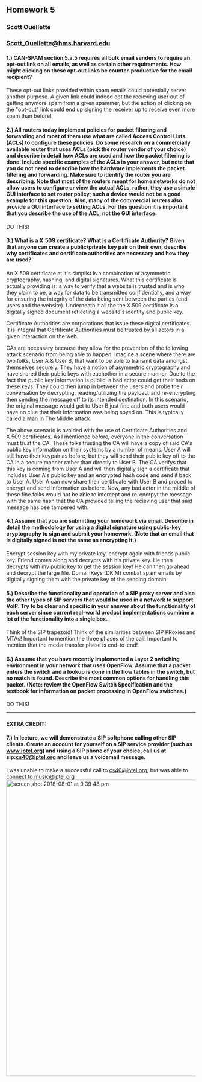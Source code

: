## Homework 5
### Scott Ouellette 
### Scott_Ouellette@hms.harvard.edu

#### 1.) CAN-SPAM section 5.a.5 requires all bulk email senders to require an opt-out link on all emails, as well as certain other requirements. How might clicking on these opt-out links be counter-productive for the email recipient?

These opt-out links provided within spam emails could potentially server another purpose. A given link could indeed opt the recieving user out of getting anymore spam from a given spammer, but the action of clicking on the "opt-out" link could end up signing the receiver up to receive even more spam than before! 

#### 2.) All routers today implement policies for packet filtering and forwarding and most of them use what are called Access Control Lists (ACLs) to configure these policies. Do some research on a commercially available router that uses ACLs (pick the router vendor of your choice) and describe in detail how ACLs are used and how the packet filtering is done. Include specific examples of the ACLs in your answer, but note that you do not need to describe how the hardware implements the packet filtering and forwarding. Make sure to identify the router you are describing. Note that most of the routers meant for home networks do not allow users to configure or view the actual ACLs, rather, they use a simple GUI interface to set router policy; such a device would not be a good example for this question. Also, many of the commercial routers also provide a GUI interface to setting ACLs. For this question it is important that you describe the use of the ACL, not the GUI interface.


DO THIS!


#### 3.) What is a X.509 certificate? What is a Certificate Authority? Given that anyone can create a public/private key pair on their own, describe why certificates and certificate authorities are necessary and how they are used?

An X.509 certificate at it's simplist is a combination of asymmetric cryptography, hashing, and digital signatures. What this certificate is actually providing is: a way to verify that a website is trusted and is who they claim to be, a way for data to be transmitted confidentially, and a way for ensuring the integrity of the data being sent between the parties (end-users and the website). Underneath it all the the X.509 certificate is a digitally signed document reflecting a website's identity and public key.

Certificate Authorities are corporations that issue these digital certificates. It is integral that Certificate Authorities must be trusted by all actors in a given interaction on the web.

CAs are necessary because they allow for the prevention of the following attack scenario from being able to happen. Imagine a scene where there are two folks, User A & User B, that want to be able to transmit data amongst themselves securely. They have a notion of asymmetric cryptography and have shared their public keys with eachother in a secure manner. Due to the fact that public key information is public, a bad actor could get their hnds on these keys. They could then jump in between the users and probe their conversation by decrypting, reading/utilizing the payload, and re-encrypting then sending the message off to its intended destination. In this scenario, the original message would get to User B just fine and both users would have no clue that their information was being spyed on. This is typically called a Man In The Middle attack.

The above scenario is avoided with the use of Certificate Authorities and X.509 certificates. As I mentioned before, everyone in the conversation must trust the CA. These folks trusting the CA will have a copy of said CA's public key information on their systems by a number of means. User A will still have their keypair as before, but they will send their public key off to the CA in a secure manner rather than directly to User B. The CA verifys that this key is coming from User A and will then digitally sign a certificate that includes User A's public key and an encrypted hash code and send it back to User A. User A can now share their certificate with User B and proced to encrypt and send information as before. Now, any bad actor in the middle of these fine folks would not be able to intercept and re-encrpyt the message with the same hash that the CA provided telling the recieving user that said message has bee tampered with.


#### 4.) Assume that you are submitting your homework via email. Describe in detail the methodology for using a digital signature using public-key cryptography to sign and submit your homework. (Note that an email that is digitally signed is not the same as encrypting it.)

Encrypt session key with my private key, encrypt again with friends public key. Friend comes along and decrypts with his private key. He then decrypts with my public key to get the session key! He can then go ahead and decrypt the large file.
DomainKeys (DKIM) combat spam emails by digitally signing them with the private key of the sending domain.


#### 5.) Describe the functionality and operation of a SIP proxy server and also the other types of SIP servers that would be used in a network to support VoIP. Try to be clear and specific in your answer about the functionality of each server since current real-world product implementations combine a lot of the functionality into a single box.

Think of the SIP trapezoid! Think of the similarities between SIP PRoxies and MTAs! Important to mention the three phases of the call! Important to mention that the media transfer phase is end-to-end!

#### 6.) Assume that you have recently implemented a Layer 2 switching environment in your network that uses OpenFlow. Assume that a packet enters the switch and a lookup is done in the flow tables in the switch, but no match is found. Describe the most common options for handling this packet. (Note: review the OpenFlow Switch Specification and the textbook for information on packet processing in OpenFlow switches.)

DO THIS!

---

#### EXTRA CREDIT:
#### 7.) In lecture, we will demonstrate a SIP softphone calling other SIP clients. Create an account for yourself on a SIP service provider (such as www.iptel.org) and using a SIP phone of your choice, call us at sip:cs40@iptel.org and leave us a voicemail message.

I was unable to make a successful call to cs40@iptel.org, but was able to connect to music@iptel.org
<img width="785" alt="screen shot 2018-08-01 at 9 39 48 pm" src="https://user-images.githubusercontent.com/5629547/43557646-a124d99e-95d3-11e8-8b36-2820a9396d51.png">